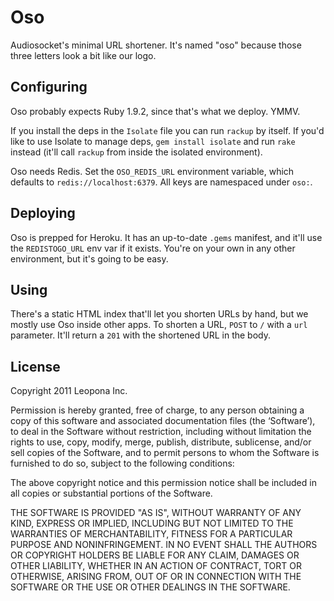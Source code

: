 # Oso

Audiosocket's minimal URL shortener. It's named "oso" because those
three letters look a bit like our logo.

## Configuring

Oso probably expects Ruby 1.9.2, since that's what we deploy. YMMV.

If you install the deps in the `Isolate` file you can run `rackup` by
itself. If you'd like to use Isolate to manage deps, `gem install
isolate` and run `rake` instead (it'll call `rackup` from inside the
isolated environment).

Oso needs Redis. Set the `OSO_REDIS_URL` environment variable, which
defaults to `redis://localhost:6379`. All keys are namespaced under
`oso:`.

## Deploying

Oso is prepped for Heroku. It has an up-to-date `.gems` manifest, and
it'll use the `REDISTOGO_URL` env var if it exists. You're on your own
in any other environment, but it's going to be easy.

## Using

There's a static HTML index that'll let you shorten URLs by hand, but
we mostly use Oso inside other apps. To shorten a URL, `POST` to `/`
with a `url` parameter. It'll return a `201` with the shortened URL in
the body.

## License

Copyright 2011 Leopona Inc.

Permission is hereby granted, free of charge, to any person obtaining
a copy of this software and associated documentation files (the
‘Software’), to deal in the Software without restriction, including
without limitation the rights to use, copy, modify, merge, publish,
distribute, sublicense, and/or sell copies of the Software, and to
permit persons to whom the Software is furnished to do so, subject to
the following conditions:

The above copyright notice and this permission notice shall be
included in all copies or substantial portions of the Software.

THE SOFTWARE IS PROVIDED "AS IS", WITHOUT WARRANTY OF ANY KIND,
EXPRESS OR IMPLIED, INCLUDING BUT NOT LIMITED TO THE WARRANTIES OF
MERCHANTABILITY, FITNESS FOR A PARTICULAR PURPOSE AND
NONINFRINGEMENT. IN NO EVENT SHALL THE AUTHORS OR COPYRIGHT HOLDERS BE
LIABLE FOR ANY CLAIM, DAMAGES OR OTHER LIABILITY, WHETHER IN AN ACTION
OF CONTRACT, TORT OR OTHERWISE, ARISING FROM, OUT OF OR IN CONNECTION
WITH THE SOFTWARE OR THE USE OR OTHER DEALINGS IN THE SOFTWARE.
